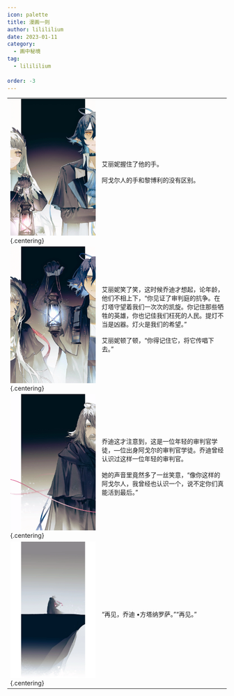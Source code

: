 ```yaml
---
icon: palette
title: 漫画一则
author: lilililium
date: 2023-01-11
category:
  - 画中秘境
tag:
  - lilililium

order: -3
---
```


<style>
tr, td, th {
   border: none!important;
}
table th:nth-of-type(2) {
    width: 20%;
}
</style>

|  |  |
| --- | --- |
|![](./res/comic/comic1.webp) {.centering}|艾丽妮握住了他的手。<br><br>阿戈尔人的手和黎博利的没有区别。|
|![](./res/comic/comic2.webp) {.centering}|艾丽妮笑了笑，这时候乔迪才想起，论年龄，他们不相上下，“你见证了审判庭的抗争。在灯塔守望着我们一次次的凯旋。你记住那些牺牲的英雄，你也记佳我们枉死的人民。提灯不当是凶器。灯火是我们的希望。”<br><br>艾丽妮顿了顿，“你得记住它，将它传唱下去。”|
|![](./res/comic/comic3.webp) {.centering}|乔迪这才注意到，这是一位年轻的审判官学徒，—位出身阿戈尔的审判官学徒。乔迪曾经认识过这样一位年轻的审判官。<br><br>她的声音里竟然多了一丝笑意，“像你这样的阿戈尔人，我曾经也认识一个，说不定你们真能活到最后。”|
|![](./res/comic/comic4.webp) {.centering}|“再见，乔迪 •方塔纳罗萨。”“再见。”|

<ArticleAd />